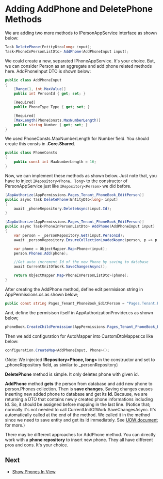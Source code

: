 # Adding AddPhone and DeletePhone Methods

We are adding two more methods to IPersonAppService interface as shown
below:

```csharp
Task DeletePhone(EntityDto<long> input);
Task<PhoneInPersonListDto> AddPhone(AddPhoneInput input);
```

We could create a new, separated IPhoneAppService. It's your choice.
But, we can consider Person as an aggregate and add phone related
methods here. AddPhoneInput DTO is shown below:

```csharp
public class AddPhoneInput
{
    [Range(1, int.MaxValue)]
    public int PersonId { get; set; }

    [Required]
    public PhoneType Type { get; set; }

    [Required]
    [MaxLength(PhoneConsts.MaxNumberLength)]
    public string Number { get; set; }
}
```

We used PhoneConsts.MaxNumberLength for Number field. You should create
this consts in **.Core.Shared**.

```csharp
public class PhoneConsts
{
    public const int MaxNumberLength = 16;
}
```

Now, we can implement these methods as shown below. Just note that, you have to inject ```IRepository<Phone, long>``` to the constructor of PersonAppService just like ```IRepository<Person>``` we did before.

```csharp
[AbpAuthorize(AppPermissions.Pages_Tenant_PhoneBook_EditPerson)]
public async Task DeletePhone(EntityDto<long> input)
{
    await _phoneRepository.DeleteAsync(input.Id);
}

[AbpAuthorize(AppPermissions.Pages_Tenant_PhoneBook_EditPerson)]
public async Task<PhoneInPersonListDto> AddPhone(AddPhoneInput input)
{
    var person = _personRepository.Get(input.PersonId);
    await _personRepository.EnsureCollectionLoadedAsync(person, p => p.Phones);

    var phone = ObjectMapper.Map<Phone>(input);
    person.Phones.Add(phone);

    //Get auto increment Id of the new Phone by saving to database
    await CurrentUnitOfWork.SaveChangesAsync();

    return ObjectMapper.Map<PhoneInPersonListDto>(phone);
}
```

After creating the AddPhone method, define edit permisison string in AppPermissions.cs as shown below;

```csharp
public const string Pages_Tenant_PhoneBook_EditPerson = "Pages.Tenant.PhoneBook.EditPerson";
```

And, define the permisison itself in AppAuthorizationProvider.cs as shown below;

```csharp
phoneBook.CreateChildPermission(AppPermissions.Pages_Tenant_PhoneBook_EditPerson, L("EditPerson"), multiTenancySides: MultiTenancySides.Tenant);
```

Then we add configuration for AutoMapper into CustomDtoMapper.cs like below:

```csharp
configuration.CreateMap<AddPhoneInput, Phone>();
```

(Note: We injected **IRepository&lt;Phone, long&gt;** in the constructor
and set to \_phoneRepository field, as similar to \_personRepository)

**DeletePhone** method is simple. It only deletes phone with given id.

**AddPhone** method **gets** the person from database and add new phone
to person.Phones collection. Then is **save changes**. Saving changes
causes inserting new added phone to database and get its **Id**.
Because, we are returning a DTO that contains newly created phone
informations including Id. So, it should be assigned before mapping in
the last line. (Notice that; normally it's not needed to call
CurrentUnitOfWork.SaveChangesAsync. It's automatically called at the end
of the method. We called it in the method since we need to save entity
and get its Id immediately. See [UOW
document](https://aspnetboilerplate.com/Pages/Documents/Unit-Of-Work#DocAutoSaveChanges)
for more.)

There may be different approaches for AddPhone method. You can directly
work with a **phone repository** to insert new phone. They all have
different pros and cons. It's your choice.

## Next

- [Show Phones In View](Developing-Step-By-Step-Angular-Show-Phones-In-View)